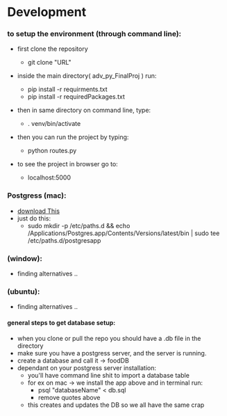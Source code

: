 # Development

### to setup the environment (through command line):
  - first clone the repository
    - git clone "URL"
  - inside the main directory( adv_py_FinalProj ) run:
    - pip install -r requirments.txt
    - pip install -r requiredPackages.txt
  - then in same directory on command line, type:
    - . venv/bin/activate
  - then you can run the project by typing:
    - python routes.py

  - to see the project in browser go to:
    - localhost:5000


### Postgress (mac):
  - [download This](https://postgresapp.com/documentation/all-versions.html)
  - just do this:
    - sudo mkdir -p /etc/paths.d && echo /Applications/Postgres.app/Contents/Versions/latest/bin | sudo tee /etc/paths.d/postgresapp
### (window):
  - finding alternatives ..
### (ubuntu):
  - finding alternatives ..
#### general steps to get database setup:
  - when you clone or pull the repo you should have a <filename>.db file in the directory
  - make sure you have a postgress server, and the server is running.
  - create a database and call it -> foodDB
  - dependant on your postgress server installation:
    - you'll have command line shit to import a database table
    - for ex on mac -> we install the app above and in terminal run:
      - psql "databaseName" < db.sql
      - remove quotes above
    - this creates and updates the DB so we all have the same crap

